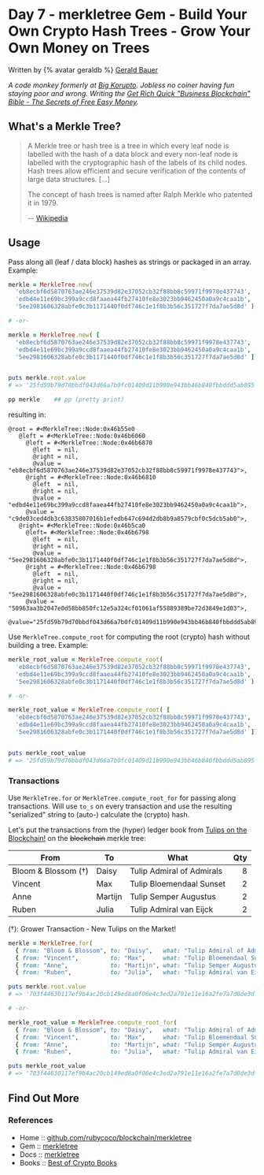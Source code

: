 # Day 7 - merkletree Gem - Build Your Own Crypto Hash Trees - Grow Your Own Money on Trees


Written by {% avatar geraldb %} [Gerald Bauer](https://github.com/geraldb)

_A code monkey formerly at [Big Korupto](https://github.com/bigkorupto). Jobless no coiner having fun staying poor and wrong. Writing the [Get Rich Quick "Business Blockchain" Bible - The Secrets of Free Easy Money](https://bitsblocks.github.io/get-rich-quick-bible)._





## What's a Merkle Tree?

> A Merkle tree or hash tree is a tree in which every leaf node is labelled with
> the hash of a data block and every non-leaf node is labelled with the
> cryptographic hash of the labels of its child nodes.
> Hash trees allow efficient and secure verification of the
> contents of large data structures. [...]
>
> The concept of hash trees is named after Ralph Merkle
> who patented it in 1979.
>
> -- [Wikipedia](https://en.wikipedia.org/wiki/Merkle_tree)


## Usage


Pass along all (leaf / data block) hashes as strings or packaged in an array.
Example:

``` ruby
merkle = MerkleTree.new(
  'eb8ecbf6d5870763ae246e37539d82e37052cb32f88bb8c59971f9978e437743',
  'edbd4e11e69bc399a9ccd8faaea44fb27410fe8e3023bb9462450a0a9c4caa1b',
  '5ee2981606328abfe0c3b1171440f0df746c1e1f8b3b56c351727f7da7ae5d8d' )

# -or-

merkle = MerkleTree.new( [
  'eb8ecbf6d5870763ae246e37539d82e37052cb32f88bb8c59971f9978e437743',
  'edbd4e11e69bc399a9ccd8faaea44fb27410fe8e3023bb9462450a0a9c4caa1b',
  '5ee2981606328abfe0c3b1171440f0df746c1e1f8b3b56c351727f7da7ae5d8d' ])


puts merkle.root.value
# => '25fd59b79d70bbdf043d66a7b0fc01409d11b990e943bb46b840fbbddd5ab895'

pp merkle    ## pp (pretty print)
```

resulting in:

```
@root = #<MerkleTree::Node:0x46b55e0
   @left = #<MerkleTree::Node:0x46b6060
     @left = #<MerkleTree::Node:0x46b6870
       @left  = nil,
       @right = nil,
       @value = "eb8ecbf6d5870763ae246e37539d82e37052cb32f88bb8c59971f9978e437743">,
     @right = #<MerkleTree::Node:0x46b6810
       @left  = nil,
       @right = nil,
       @value = "edbd4e11e69bc399a9ccd8faaea44fb27410fe8e3023bb9462450a0a9c4caa1b">,
     @value = "c9de03ced4db3c63835807016b1efedb647c694d2db8b9a8579cbf0c5dcb5ab0">,
   @right= #<MerkleTree::Node:0x46b5ca0
     @left= #<MerkleTree::Node:0x46b6798
       @left  = nil,
       @right = nil,
       @value = "5ee2981606328abfe0c3b1171440f0df746c1e1f8b3b56c351727f7da7ae5d8d">,
     @right = #<MerkleTree::Node:0x46b6798
       @left  = nil,
       @right = nil,
       @value = "5ee2981606328abfe0c3b1171440f0df746c1e1f8b3b56c351727f7da7ae5d8d">,
     @value = "50963aa3b2047e0d58bb850fc12e5a324cf01061af55889389be72d3849e1d03">,
   @value="25fd59b79d70bbdf043d66a7b0fc01409d11b990e943bb46b840fbbddd5ab895">>
```


Use `MerkleTree.compute_root` for computing the root (crypto) hash without building a
tree. Example:

``` ruby
merkle_root_value = MerkleTree.compute_root(
  'eb8ecbf6d5870763ae246e37539d82e37052cb32f88bb8c59971f9978e437743',
  'edbd4e11e69bc399a9ccd8faaea44fb27410fe8e3023bb9462450a0a9c4caa1b',
  '5ee2981606328abfe0c3b1171440f0df746c1e1f8b3b56c351727f7da7ae5d8d' )

# -or-

merkle_root_value = MerkleTree.compute_root( [
  'eb8ecbf6d5870763ae246e37539d82e37052cb32f88bb8c59971f9978e437743',
  'edbd4e11e69bc399a9ccd8faaea44fb27410fe8e3023bb9462450a0a9c4caa1b',
  '5ee2981606328abfe0c3b1171440f0df746c1e1f8b3b56c351727f7da7ae5d8d' ])


puts merkle_root_value
# => '25fd59b79d70bbdf043d66a7b0fc01409d11b990e943bb46b840fbbddd5ab895'
```


### Transactions

Use `MerkleTree.for` or `MerkleTree.compute_root_for` for passing along transactions.
Will use `to_s` on every transaction and use the resulting "serialized" string
to (auto-) calculate the (crypto) hash.

Let's put the transactions from the (hyper) ledger book from [Tulips on the Blockchain!](https://github.com/openblockchains/tulips)
on the ~~blockchain~~ merkle tree:


| From                | To           | What                      | Qty |
|---------------------|--------------|---------------------------|----:|
| Bloom & Blossom (†) | Daisy        | Tulip Admiral of Admirals |   8 |
| Vincent             | Max          | Tulip Bloemendaal Sunset  |   2 |
| Anne                | Martijn      | Tulip Semper Augustus     |   2 |
| Ruben               | Julia        | Tulip Admiral van Eijck   |   2 |

(†): Grower Transaction - New Tulips on the Market!

``` ruby
merkle = MerkleTree.for(
  { from: "Bloom & Blossom", to: "Daisy",   what: "Tulip Admiral of Admirals", qty: 8 },
  { from: "Vincent",         to: "Max",     what: "Tulip Bloemendaal Sunset",  qty: 2 },
  { from: "Anne",            to: "Martijn", what: "Tulip Semper Augustus",     qty: 2 },
  { from: "Ruben",           to: "Julia",   what: "Tulip Admiral van Eijck",   qty: 2 } )

puts merkle.root.value
# => '703f44630117ef9b4ac20cb149ed8a0f06e4c3ed2a791e11e16a2fe7a7d0de3d'

# -or-

merkle_root_value = MerkleTree.compute_root_for(
  { from: "Bloom & Blossom", to: "Daisy",   what: "Tulip Admiral of Admirals", qty: 8 },
  { from: "Vincent",         to: "Max",     what: "Tulip Bloemendaal Sunset",  qty: 2 },
  { from: "Anne",            to: "Martijn", what: "Tulip Semper Augustus",     qty: 2 },
  { from: "Ruben",           to: "Julia",   what: "Tulip Admiral van Eijck",   qty: 2 } )

puts merkle_root_value
# => '703f44630117ef9b4ac20cb149ed8a0f06e4c3ed2a791e11e16a2fe7a7d0de3d'
```



## Find Out More

### References

- Home :: [github.com/rubycoco/blockchain/merkletree](https://github.com/rubycoco/blockchain/tree/master/merkletree)
- Gem :: [merkletree](https://rubygems.org/gems/merkletree)
- Docs :: [merkletree](https://rubydoc.info/gems/merkletree)
- Books :: [Best of Crypto Books](https://openblockchains.github.io/crypto-books/)

